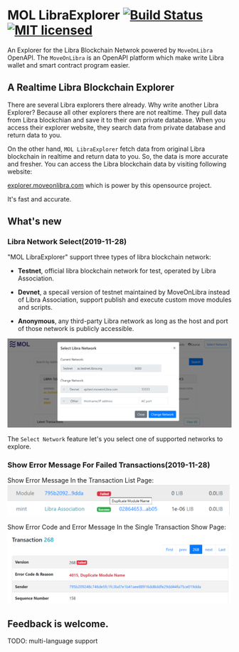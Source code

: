 # MOL LibraExplorer  [![Build Status](https://travis-ci.org/MoveOnLibra/LibraExplorer.svg?branch=master)](https://travis-ci.org/MoveOnLibra/LibraExplorer) [![MIT licensed](https://img.shields.io/badge/license-MIT-blue.svg)](./LICENSE)

An Explorer for the Libra Blockchain Netwrok powered by `MoveOnLibra` OpenAPI. The `MoveOnLibra` is an OpenAPI platform which make write Libra wallet and smart contract program easier.

## A Realtime Libra Blockchain Explorer
There are several Libra explorers there already. Why write another Libra Explorer? Because all other explorers there are not realtime. They pull data from Libra blockchian and save it to their own private database. When you access their explorer website, they search data from private database and return data to you.

On the other hand, `MOL LibraExplorer` fetch data from original Libra blockchain in realtime and return data to you. So, the data is more accurate and fresher. You can access the Libra blockchain data by visiting following website:

[explorer.moveonlibra.com](http://explorer.moveonlibra.com/) which is power by this opensource project.

It's fast and accurate.

## What's new

### Libra Network Select(2019-11-28)

"MOL LibraExplorer" support three  types of libra blockchain network:

* **Testnet**, official libra blockchain network for test, operated by Libra Association.

* **Devnet**, a specail version of testnet maintained by MoveOnLibra instead of Libra Association, support publish and execute custom move modules and scripts.

* **Anonymous**, any third-party Libra network as long as the host and port of those network is publicly accessible.

![Select Network](docs/select_network.png "Select Libra Network")

The `Select Network` feature let's you select one of supported networks to explore.

### Show Error Message For Failed Transactions(2019-11-28)

Show Error Message In the Transaction List Page:
![Select Network](docs/error_title.png "Error Message")

Show Error Code and Error Message In the Single Transaction Show Page:
![Select Network](docs/error_code.png "Error Code and Message")




## Feedback is welcome.

TODO: multi-language support
